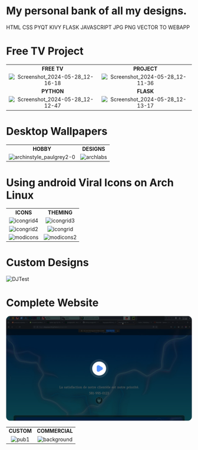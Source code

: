 # My personal bank of all my designs.
HTML CSS PYQT KIVY FLASK JAVASCRIPT JPG PNG VECTOR TO WEBAPP

# Free TV Project
|             |             |
| :---: | :---: |
| **FREE TV** | **PROJECT** |
| ![Screenshot_2024-05-28_12-16-18](https://github.com/duguayworld/images/assets/153779837/cb761302-ff56-4ff0-bdb1-a27f5fcc1ef8) | ![Screenshot_2024-05-28_12-11-36](https://github.com/duguayworld/images/assets/153779837/b4f8c708-6ed0-4543-824c-5f9e3e04d030) |
| **PYTHON** | **FLASK** |
| ![Screenshot_2024-05-28_12-12-47](https://github.com/duguayworld/images/assets/153779837/ce444e83-0300-4ba1-a69c-cda7acb3f72c) | ![Screenshot_2024-05-28_12-13-17](https://github.com/duguayworld/images/assets/153779837/4e9e242c-37c2-438f-8a63-1182e1ee6443) |

# Desktop Wallpapers
|             |             |
| :---: | :---: |
| **HOBBY** | **DESIGNS** |
| ![archinstyle_paulgrey2-0](https://github.com/duguayworld/images/assets/153779837/f0d6e46c-0521-4769-981c-7fd8b553c943) | ![archlabs](https://github.com/duguayworld/images/assets/153779837/ca1b0928-78b5-49ac-ad7c-bb6a23047b2a) |

# Using android Viral Icons on Arch Linux
|             |             |
| :---: | :---: |
| **ICONS** | **THEMING** |
| ![icongrid4](https://github.com/duguayworld/images/assets/153779837/494c9106-6028-4059-b5a0-1f0b9c2cb89e) | ![icongrid3](https://github.com/duguayworld/images/assets/153779837/f9b511c1-75c9-4393-8f4e-989f844694f5) |
| ![icongrid2](https://github.com/duguayworld/images/assets/153779837/2d468865-b1f2-4e1b-8b01-210b35805c76) | ![icongrid](https://github.com/duguayworld/images/assets/153779837/bf77b9d2-0d73-4eb2-81d4-c683a80207cf) |
| ![modicons](https://github.com/duguayworld/images/assets/153779837/884def4d-7930-44ac-8cca-54d7db92c33e) | ![modicons2](https://github.com/duguayworld/images/assets/153779837/a7679be7-6f69-45c5-a329-a3df5db9044d) |



# Custom Designs

![DJTest](https://github.com/duguayworld/images/assets/153779837/95cef57a-d701-4aae-bd4a-eb9a1ef82dd3)

# Complete Website

[![alt text](https://github.com/duguayworld/images/blob/main/video.png)](https://www.awesomescreenshot.com/video/28108445?key=6fbef7ed5db1244beb51bae6ae6e11e4)

|           |           |
|   :---:   |   :---:   |
|**CUSTOM**|**COMMERCIAL**|
|![pub1](https://github.com/duguayworld/images/assets/153779837/4e15f151-de30-4265-be37-46b09554a143)|![background](https://github.com/duguayworld/images/assets/153779837/bd42d37c-cff6-46b3-8e51-f1d0c29f4907)|









